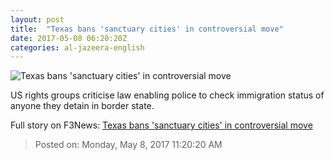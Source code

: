 ```yaml
---
layout: post
title:  "Texas bans 'sanctuary cities' in controversial move"
date: 2017-05-08 06:20:20Z
categories: al-jazeera-english
---
```


![Texas bans 'sanctuary cities' in controversial move](http://www.aljazeera.com/mritems/Images/2017/5/8/d838ca5f4edc4d01b6573b7a353b44a2_18.jpg)

US rights groups criticise law enabling police to check immigration status of anyone they detain in border state.


Full story on F3News: [Texas bans 'sanctuary cities' in controversial move](http://www.f3nws.com/n/XE4vSC)

> Posted on: Monday, May 8, 2017 11:20:20 AM
